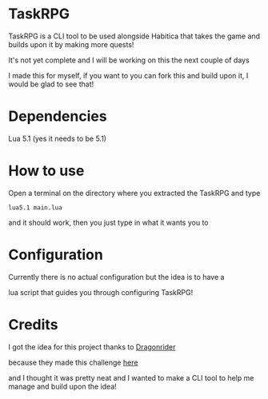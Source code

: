 # TaskRPG

TaskRPG is a CLI tool to be used alongside Habitica that takes the game and builds upon it by making more quests!

It's not yet complete and I will be working on this the next couple of days

I made this for myself, if you want to you can fork this and build upon it, I would be glad to see that!

# Dependencies

Lua 5.1 (yes it needs to be 5.1)

# How to use

Open a terminal on the directory where you extracted the TaskRPG and type

`lua5.1 main.lua`

and it should work, then you just type in what it wants you to

# Configuration

Currently there is no actual configuration but the idea is to have a

lua script that guides you through configuring TaskRPG!

# Credits

I got the idea for this project thanks to [Dragonrider](https://habitica.com/profile/9a542284-0568-429f-8baf-e4d8a807691b)

because they made this challenge [here](https://habitica.com/challenges/4561e435-bc9d-412a-affc-f7b7bf56db93)

and I thought it was pretty neat and I wanted to make a CLI tool to help me manage and build upon the idea!

